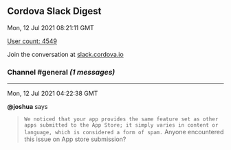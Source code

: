 ## Cordova Slack Digest
Mon, 12 Jul 2021 08:21:11 GMT

[User count: 4549](https://cordova.slack.com/)


Join the conversation at [slack.cordova.io](http://slack.cordova.io/)

### __Channel #general__ _(1 messages)_
---

Mon, 12 Jul 2021 04:22:38 GMT

__@joshua__ says 
> ```We noticed that your app provides the same feature set as other apps submitted to the App Store; it simply varies in content or language, which is considered a form of spam.```
> Anyone encountered this issue on App store submission?
> 
